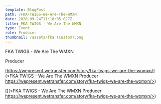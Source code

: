 ```yaml
---
template: BlogPost
path: /FKA-TWIGS-We-Are-The-WMXN
date: 2020-09-24T11:18:05.027Z
title: FKA TWIGS - We Are The WMXN
type: Event
role: Producer
thumbnail: /assets/fka (Custom).png
---
```

<!--StartFragment-->

FKA TWIGS - We Are The WMXN

Producer

[https://wepresent.wetransfer.​com/story/fka-twigs-we-are-​the-womxn/](<FKA TWIGS - We Are The WMXN
Producer
https://wepresent.wetransfer.com/story/fka-twigs-we-are-the-womxn/>)

[](<FKA TWIGS - We Are The WMXN
Producer
https://wepresent.wetransfer.com/story/fka-twigs-we-are-the-womxn/>)<!--EndFragment-->
